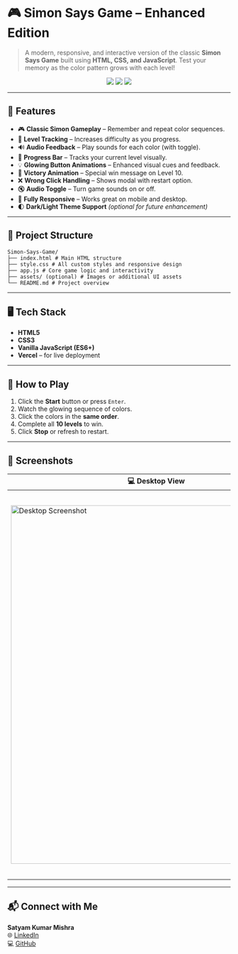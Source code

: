 # 🎮 Simon Says Game – Enhanced Edition

> A modern, responsive, and interactive version of the classic **Simon Says Game** built using **HTML, CSS, and JavaScript**. Test your memory as the color pattern grows with each level!

<p align="center">
  <a href="https://simon-says-game-advance.vercel.app/" target="_blank"><img src="https://img.shields.io/badge/🔴 Live-Demo-green?style=for-the-badge" /></a>
  <a href="https://github.com/Satyam6201/Simon-Says-Game" target="_blank"><img src="https://img.shields.io/badge/💻 Source-Code-blue?style=for-the-badge" /></a>
  <a href="https://www.linkedin.com/in/satyam-kumar-mishra-9bb980291/" target="_blank"><img src="https://img.shields.io/badge/📇 Connect-LinkedIn-0A66C2?style=for-the-badge&logo=linkedin" /></a>
</p>

---

## 🚀 Features

- 🎮 **Classic Simon Gameplay** – Remember and repeat color sequences.
- 🧠 **Level Tracking** – Increases difficulty as you progress.
- 🔊 **Audio Feedback** – Play sounds for each color (with toggle).
- 📶 **Progress Bar** – Tracks your current level visually.
- 💡 **Glowing Button Animations** – Enhanced visual cues and feedback.
- 🎉 **Victory Animation** – Special win message on Level 10.
- ❌ **Wrong Click Handling** – Shows modal with restart option.
- 🔇 **Audio Toggle** – Turn game sounds on or off.
- 📱 **Fully Responsive** – Works great on mobile and desktop.
- 🌓 **Dark/Light Theme Support** *(optional for future enhancement)*

---

## 📂 Project Structure

```
Simon-Says-Game/
├── index.html # Main HTML structure
├── style.css # All custom styles and responsive design
├── app.js # Core game logic and interactivity
├── assets/ (optional) # Images or additional UI assets
└── README.md # Project overview
```


---

## 🖥️ Tech Stack

- **HTML5**
- **CSS3**
- **Vanilla JavaScript (ES6+)**
- **Vercel** – for live deployment

---

## 🎯 How to Play

1. Click the **Start** button or press `Enter`.
2. Watch the glowing sequence of colors.
3. Click the colors in the **same order**.
4. Complete all **10 levels** to win.
5. Click **Stop** or refresh to restart.

---

## 📸 Screenshots

| 💻 Desktop View | 📱 Mobile View |
|----------------|----------------|
| <img width="656" height="808" alt="Desktop Screenshot" src="https://github.com/user-attachments/assets/108b844b-d67b-4b47-b088-4f89d499e2e1" /> | <img width="791" height="871" alt="Mobile Screenshot" src="https://github.com/user-attachments/assets/ff4de14f-3898-4979-a6b0-f07194f1bad2" /> |


---

## 📬 Connect with Me

**Satyam Kumar Mishra**  
🌐 [LinkedIn](https://www.linkedin.com/in/satyam-kumar-mishra-9bb980291/)  
💻 [GitHub](https://github.com/Satyam6201)
